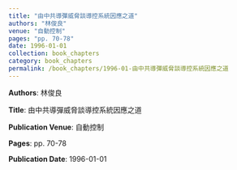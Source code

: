 ```yaml
---
title: "由中共導彈威脅談導控系統因應之道"
authors: "林俊良"
venue: "自動控制"
pages: "pp. 70-78"
date: 1996-01-01
collection: book_chapters
category: book_chapters
permalink: /book_chapters/1996-01-由中共導彈威脅談導控系統因應之道
---
```


**Authors**: 林俊良

**Title**: 由中共導彈威脅談導控系統因應之道

**Publication Venue**: 自動控制

**Pages**: pp. 70-78

**Publication Date**: 1996-01-01
